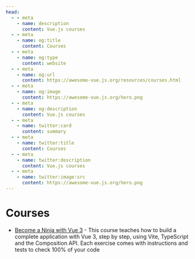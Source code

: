 ```yaml
---
head:
  - - meta
    - name: description
      content: Vue.js courses
  - - meta
    - name: og:title
      content: Courses
  - - meta
    - name: og:type
      content: website
  - - meta
    - name: og:url
      content: https://awesome-vue.js.org/resources/courses.html
  - - meta
    - name: og:image
      content: https://awesome-vue.js.org/hero.png
  - - meta
    - name: og:description
      content: Vue.js courses
  - - meta
    - name: twitter:card
      content: summary
  - - meta
    - name: twitter:title
      content: Courses
  - - meta
    - name: twitter:description
      content: Vue.js courses
  - - meta
    - name: twitter:image:src
      content: https://awesome-vue.js.org/hero.png
---
```


# Courses

- [Become a Ninja with Vue 3](https://books.ninja-squad.com/vue) - This course teaches how to build a complete application with Vue 3, step by step, using Vite, TypeScript and the Composition API. Each exercise comes with instructions and tests to check 100% of your code
